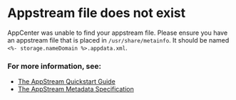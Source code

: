 # Appstream file does not exist

AppCenter was unable to find your appstream file. Please ensure you have an
appstream file that is placed in `/usr/share/metainfo`. It should be named
`<%- storage.nameDomain %>.appdata.xml`.

### For more information, see:
- [The AppStream Quickstart Guide](https://www.freedesktop.org/software/appstream/docs/chap-Quickstart.html)
- [The AppStream Metadata Specification](https://www.freedesktop.org/software/appstream/docs/chap-Metadata.html)

